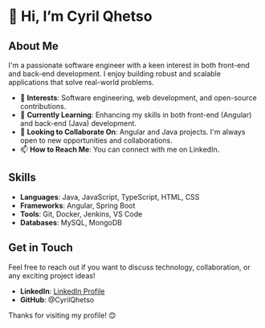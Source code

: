 # 👋 Hi, I’m Cyril Qhetso

## About Me
I'm a passionate software engineer with a keen interest in both front-end and back-end development. I enjoy building robust and scalable applications that solve real-world problems.

- 👀 **Interests**: Software engineering, web development, and open-source contributions.
- 🌱 **Currently Learning**: Enhancing my skills in both front-end (Angular) and back-end (Java) development.
- 💞️ **Looking to Collaborate On**: Angular and Java projects. I'm always open to new opportunities and collaborations.
- 📫 **How to Reach Me**: You can connect with me on LinkedIn.

## Skills
- **Languages**: Java, JavaScript, TypeScript, HTML, CSS
- **Frameworks**: Angular, Spring Boot
- **Tools**: Git, Docker, Jenkins, VS Code
- **Databases**: MySQL, MongoDB

## Get in Touch
Feel free to reach out if you want to discuss technology, collaboration, or any exciting project ideas!

- **LinkedIn**: [LinkedIn Profile](https://www.linkedin.com/in/tsoelopele-cyril-qhetso/)
- **GitHub**: @CyrilQhetso

Thanks for visiting my profile! 😊
